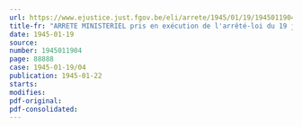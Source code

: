 ```yaml
---
url: https://www.ejustice.just.fgov.be/eli/arrete/1945/01/19/1945011904/justel
title-fr: "ARRETE MINISTERIEL pris en exécution de l'arrêté-loi du 19 janvier 1945, relatif aux heures d'ouverture et de fermeture de certains établissements <abrogé par AM 01-03-1946; art. 1>"
date: 1945-01-19
source:
number: 1945011904
page: 88888
case: 1945-01-19/04
publication: 1945-01-22
starts:
modifies:
pdf-original:
pdf-consolidated:
---
```


